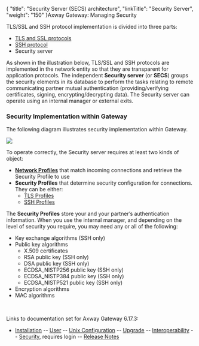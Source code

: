 {
    "title": "Security Server (SECS) architecture",
    "linkTitle": "Security Server",
    "weight": "150"
}<span class="mc-variable axway_variables.Component_Long_Name variable">Axway Gateway</span>: Managing Security

TLS/SSL and SSH protocol implementation is divided into three parts:

-   [TLS and SSL protocols](../ssl_and_tls_protocols_about)
-   [SSH protocol](../ssh_protocol_about)
-   Security server

As shown in the illustration below, TLS/SSL and SSH protocols are implemented in the network entity so that they are transparent for application protocols. The independent <span style="font-weight: bold;">Security server</span> (or <span style="font-weight: bold;">SECS</span>) groups the security elements in its database to perform the tasks relating to remote communicating partner mutual authentication (providing/verifying certificates, signing, encrypting/decrypting data). The Security server can operate using an internal manager or external exits.

### Security Implementation within Gateway

The following diagram illustrates security implementation within Gateway.

<img src="/Images/Gateway/Security_architecture.png" class="mediumWidth" />

To operate correctly, the Security server requires at least two kinds of object:

-   <span style="font-weight: bold;">[Network Profiles](../network_profiles_start_here/network_profiles_(gui))</span> that match incoming connections and retrieve the Security Profile to use
-   <span style="font-weight: bold;">Security Profiles</span> that determine security configuration for connections. They can be either:
    -   [TLS Profiles](../ssl_and_tls_protocols_about/tls_security_profiles__gui_)
    -   [SSH Profiles](../ssh_protocol_about/ssh_security_profiles__gui_)

The <span style="font-weight: bold;">Security Profiles</span> store your and your partner’s authentication information. When you use the internal manager, and depending on the level of security you require, you may need any or all of the following:

-   Key exchange algorithms (SSH only)
-   Public key algorithms
    -   X.509 certificates
    -   RSA public key (SSH only)
    -   DSA public key (SSH only)
    -   ECDSA\_NISTP256 public key (SSH only)
    -   ECDSA\_NISTP384 public key (SSH only)
    -   ECDSA\_NISTP521 public key (SSH only)
-   Encryption algorithms
-   MAC algorithms

 

Links to documentation set for Axway Gateway <span class="mc-variable axway_variables.Release_Number variable">6.17.3</span>:

-   [Installation](#) -- [User](#) -- [Unix Configuration](#) -- [Upgrade](#) -- [Interoperability](#) -- [Security](#), requires login -- [Release Notes](#)
